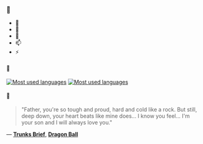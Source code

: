 ### 👋

- 🔭
- 🌱
- 💬
- 📫
- ⚡

#### 🧏

[![Most used languages](https://github-readme-stats-aynah.vercel.app/api/top-langs/?username=aynh&theme=solarized-dark&langs_count=6&layout=compact&hide_title=true)](https://github.com/anuraghazra/github-readme-stats#gh-dark-mode-only)
[![Most used languages](https://github-readme-stats-aynah.vercel.app/api/top-langs/?username=aynh&theme=solarized-light&langs_count=6&layout=compact&hide_title=true)](https://github.com/anuraghazra/github-readme-stats#gh-light-mode-only)

#### 💬

> "Father, you're so tough and proud, hard and cold like a rock. But still, deep down, your heart beats like mine does... I know you feel... I'm your son and I will always love you."

&mdash; [**Trunks Brief**](https://myanimelist.net/character.php?q=Trunks%20Brief&cat=character), [**Dragon Ball**](https://myanimelist.net/search/all?q=Dragon%20Ball&cat=all)
